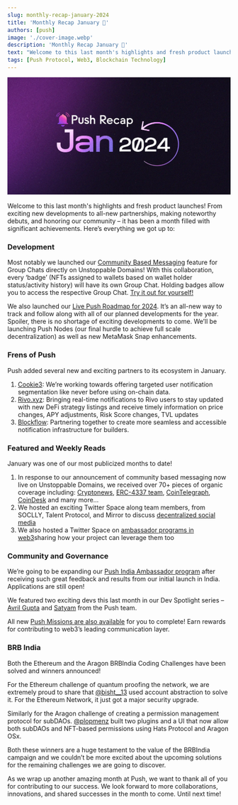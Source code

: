 ```yaml
---
slug: monthly-recap-january-2024
title: 'Monthly Recap January 🎉'
authors: [push]
image: './cover-image.webp'
description: 'Monthly Recap January 🎉'
text: "Welcome to this last month's highlights and fresh product launches! From exciting new developments to all-new partnerships, making noteworthy debuts, and honoring our community – it has been a month filled with significant achievements."
tags: [Push Protocol, Web3, Blockchain Technology]
---
```


![Cover Image of Monthly Recap January 🎉](./cover-image.webp)

<!--truncate-->

Welcome to this last month's highlights and fresh product launches! From exciting new developments to all-new partnerships, making noteworthy debuts, and honoring our community – it has been a month filled with significant achievements. Here’s everything we got up to:

### Development

Most notably we launched our [Community Based Messaging](https://push.org/blog/announcing-group-chat-from-push-unstoppable/) feature for Group Chats directly on Unstoppable Domains! With this collaboration, every ‘badge’ (NFTs assigned to wallets based on wallet holder status/activity history) will have its own Group Chat. Holding badges allow you to access the respective Group Chat. [Try it out for yourself!](https://unstoppabledomains.com/)

We also launched our [Live Push Roadmap for 2024](https://push.org/docs/roadmap/). It’s an all-new way to track and follow along with all of our planned developments for the year. Spoiler, there is no shortage of exciting developments to come. We’ll be launching Push Nodes (our final hurdle to achieve full scale decentralization) as well as new MetaMask Snap enhancements.

### Frens of Push

Push added several new and exciting partners to its ecosystem in January.

1. [Cookie3](https://twitter.com/cookie3_co): We’re working towards offering targeted user notification segmentation like never before using on-chain data.
2. [Rivo.xyz](https://twitter.com/rivoxyz): Bringing real-time notifications to Rivo users to stay updated with new DeFi strategy listings and receive timely information on price changes, APY adjustments, Risk Score changes, TVL updates
3. [Blockflow](https://twitter.com/flow_block): Partnering together to create more seamless and accessible notification infrastructure for builders.

### Featured and Weekly Reads

January was one of our most publicized months to date!

1. In response to our announcement of community based messaging now live on Unstoppable Domains, we received over 70+ pieces of organic coverage including: [Cryptonews](https://cryptonews.com/news/unstoppable-and-push-protocol-launch-token-gated-chat-more-crypto-news.htm), [ERC-4337 team](https://erc4337.mirror.xyz/ghX6mENwSgsNqLz7Gqlt940akHzYWZH4LRaRAgx77VI), [CoinTelegraph](https://cointelegraph.com/news/unstoppable-domains-launches-badge-gated-group-chat-feature-username-holders), [CoinDesk](https://www.coindesk.com/tech/2024/01/11/protocol-latest-tech-news-crypto-blockchain/) and many more…
2. We hosted an exciting Twitter Space along team members, from SOCLLY, Talent Protocol, and Mirror to discuss [decentralized social media](https://twitter.com/pushprotocol/status/1745080872737313067)
3. We also hosted a Twitter Space on [ambassador programs in web3](https://twitter.com/pushprotocol/status/1750199280667705389)sharing how your project can leverage them too

### Community and Governance

We’re going to be expanding our [Push India Ambassador program](https://twitter.com/pushprotocol/status/1742942832782983452) after receiving such great feedback and results from our initial launch in India. Applications are still open!

We featured two exciting devs this last month in our Dev Spotlight series – [Avril Gupta](https://twitter.com/pushprotocol/status/1747983834405093833) and [Satyam](https://twitter.com/pushprotocol/status/1754503913322000662) from the Push team.

All new [Push Missions are also available](https://twitter.com/pushprotocol/status/1752333849642652113) for you to complete! Earn rewards for contributing to web3’s leading communication layer.

### BRB India

Both the Ethereum and the Aragon BRBIndia Coding Challenges have been solved and winners announced!

For the Ethereum challenge of quantum proofing the network, we are extremely proud to share that [@bisht\_\_13](https://twitter.com/bisht__13) used account abstraction to solve it. For the Ethereum Network, it just got a major security upgrade.

Similarly for the Aragon challenge of creating a permission management protocol for subDAOs. [@plopmenz](https://twitter.com/plopmenz) built two plugins and a UI that now allow both subDAOs and NFT-based permissions using Hats Protocol and Aragon OSx.

Both these winners are a huge testament to the value of the BRBIndia campaign and we couldn’t be more excited about the upcoming solutions for the remaining challenges we are going to discover.

As we wrap up another amazing month at Push, we want to thank all of you for contributing to our success. We look forward to more collaborations, innovations, and shared successes in the month to come. Until next time!

